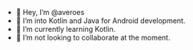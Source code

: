 - 👋 Hey, I’m @averoes
- 👀 I’m into Kotlin and Java for Android development.
- 🌱 I’m currently learning Kotlin.
- 💞️ I’m not looking to collaborate at the moment. 


<!---
averoes/averoes is a ✨ not-so-very special ✨ repository because its `README.md` (this file) appears on your GitHub profile.
You can click the Preview link to take a look at your changes.
--->
